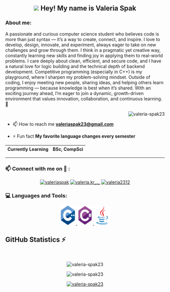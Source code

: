 <h2> <p align="center"><img src="https://emojis.slackmojis.com/emojis/images/1588315024/8823/hyperkitty.gif?1588315024" width="30" /> Hey! My name is Valeria Spak </h1>
<h3 align="left">About me: </h3>

<!-- <img alt="Coding" style="border-radius:20px;" src="./myAssets/github-banner.jpeg"> -->

<p style="margin-top: 6px; line-height:26x; font-size:16spx;">
	A passionate and curious computer science student who believes code is more than just syntax — it’s a way to create, connect, and inspire. I love to develop, design, innovate, and experiment, always eager to take on new challenges and grow through them. I think in a pragmatic yet creative way, constantly learning new skills and finding joy in applying them to real-world problems. I care deeply about clean, efficient, and secure code, and I have a natural love for logic building and the technical depth of backend development. Competitive programming (especially in C++) is my playground, where I sharpen my problem-solving mindset. Outside of coding, I enjoy meeting new people, sharing ideas, and helping others learn programming — because knowledge is best when it’s shared. With an exciting journey ahead, I’m eager to join a dynamic, growth-driven environment that values innovation, collaboration, and continuous learning. 🌟</p>

<p align="right"> <img src="https://komarev.com/ghpvc/?username=valeria-spak23&label=Profile%20views&color=0e75b6&style=flat" alt="valeria-spak23" /> </p>

- 📫 How to reach me **valeriaspak23@gmail.com**

- ⚡ Fun fact **My favorite language changes every semester**

| Currently Learning | BSc, CompSci |
| ------------------ | ----------- |

<hr>
<h3 align="left">📫 Connect with me on 🔗 :</h3>
<p align="center">
<a href="https://linkedin.com/in/valeriaspak" target="blank"><img align="center" src="https://raw.githubusercontent.com/rahuldkjain/github-profile-readme-generator/master/src/images/icons/Social/linked-in-alt.svg" alt="valeriaspak" height="40" width="50" /></a>
<a href="https://instagram.com/valeria.kr_._" target="blank"><img align="center" src="https://raw.githubusercontent.com/rahuldkjain/github-profile-readme-generator/master/src/images/icons/Social/instagram.svg" alt="valeria.kr_._" height="40" width="50" /></a>
<a href="https://www.leetcode.com/valeria2312" target="blank"><img align="center" src="https://raw.githubusercontent.com/rahuldkjain/github-profile-readme-generator/master/src/images/icons/Social/leet-code.svg" alt="valeria2312" height="40" width="50" /></a>
</p>

<h3 align="left">💻 Languages and Tools:</h3>
<p align="center">
<a href="https://www.w3schools.com/cpp/" target="_blank" rel="noreferrer"> <img src="https://raw.githubusercontent.com/devicons/devicon/master/icons/cplusplus/cplusplus-original.svg" alt="cplusplus" width="50" height="60"/> </a> <a href="https://www.w3schools.com/cs/" target="_blank" rel="noreferrer"> <img src="https://raw.githubusercontent.com/devicons/devicon/master/icons/csharp/csharp-original.svg" alt="csharp" width="50" height="60"/> </a> <a href="https://www.java.com" target="_blank" rel="noreferrer"> <img src="https://raw.githubusercontent.com/devicons/devicon/master/icons/java/java-original.svg" alt="java" width="50" height="60"/> </a> </p>


<h2> GitHub Statistics ⚡ </h2>
<br>
<p align="center">
  <img src="https://github-readme-stats.vercel.app/api/top-langs?username=valeria-spak23&show_icons=true&locale=en&layout=compact" alt="valeria-spak23" />
</p>

<p align="center">
  <img src="https://github-readme-streak-stats.herokuapp.com/?user=valeria-spak23&" alt="valeria-spak23" />
</p>

<p align="center">
  <a href="https://github.com/ryo-ma/github-profile-trophy">
    <img src="https://github-profile-trophy.vercel.app/?username=valeria-spak23" alt="valeria-spak23" />
  </a>
</p>


